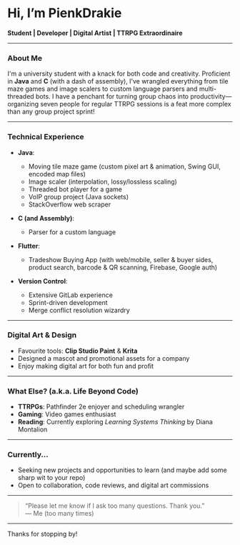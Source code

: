 # Hi, I’m PienkDrakie

**Student | Developer | Digital Artist | TTRPG Extraordinaire**

---

### About Me

I'm a university student with a knack for both code and creativity. Proficient in **Java** and **C** (with a dash of assembly), I’ve wrangled everything from tile maze games and image scalers to custom language parsers and multi-threaded bots. I have a penchant for turning group chaos into productivity—organizing seven people for regular TTRPG sessions is a feat more complex than any group project sprint!

---

### Technical Experience

- **Java**:  
  - Moving tile maze game (custom pixel art & animation, Swing GUI, encoded map files)
  - Image scaler (interpolation, lossy/lossless scaling)
  - Threaded bot player for a game  
  - VoIP group project (Java sockets)
  - StackOverflow web scraper

- **C (and Assembly)**:  
  - Parser for a custom language

- **Flutter**:  
  - Tradeshow Buying App (with web/mobile, seller & buyer sides, product search, barcode & QR scanning, Firebase, Google auth)

- **Version Control**:  
  - Extensive GitLab experience  
  - Sprint-driven development  
  - Merge conflict resolution wizardry

---

### Digital Art & Design

- Favourite tools: **Clip Studio Paint** & **Krita**
- Designed a mascot and promotional assets for a company
- Enjoy making digital art for both fun and profit

---

### What Else? (a.k.a. Life Beyond Code)

- **TTRPGs**: Pathfinder 2e enjoyer and scheduling wrangler
- **Gaming**: Video games enthusiast
- **Reading**: Currently exploring _Learning Systems Thinking_ by Diana Montalion

---

### Currently...

- Seeking new projects and opportunities to learn (and maybe add some sharp wit to your repo)
- Open to collaboration, code reviews, and digital art commissions

---

> “Please let me know if I ask too many questions. Thank you.”  
> — Me (too many times)

---

Thanks for stopping by!
